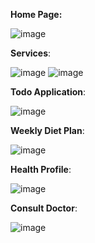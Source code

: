 **Home Page:**

![image](https://github.com/Aditya-dnvks/kratin-app-assignment/assets/115411253/03230894-20ca-4b0f-8c01-af9e55c70349)


**Services**:

![image](https://github.com/Aditya-dnvks/kratin-app-assignment/assets/115411253/993b69c3-44f9-4971-a39a-841a5ff7f00c)
![image](https://github.com/Aditya-dnvks/kratin-app-assignment/assets/115411253/43a37313-faf6-4881-98d8-7b0deba19f70)


**Todo Application**:

![image](https://github.com/Aditya-dnvks/kratin-app-assignment/assets/115411253/fe6d74a3-330c-469a-8d2e-52ee6d28b0d8)


**Weekly Diet Plan**:

![image](https://github.com/Aditya-dnvks/kratin-app-assignment/assets/115411253/586ead10-9382-462d-8bbb-0cfd573bfcda)


**Health Profile**:

![image](https://github.com/Aditya-dnvks/kratin-app-assignment/assets/115411253/398749d5-a7d9-445b-92c1-a15af1126cf5)


**Consult Doctor**:

![image](https://github.com/Aditya-dnvks/kratin-app-assignment/assets/115411253/95981e83-d4e6-4d8c-a458-b2b353154ee4)


